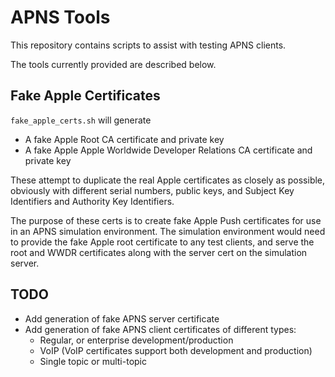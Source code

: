 # APNS Tools

This repository contains scripts to assist with testing APNS clients.

The tools currently provided are described below.

## Fake Apple Certificates

`fake_apple_certs.sh` will generate

- A fake Apple Root CA certificate and private key
- A fake Apple Apple Worldwide Developer Relations CA certificate and private
  key

These attempt to duplicate the real Apple certificates as closely as possible,
obviously with different serial numbers, public keys, and Subject Key
Identifiers and Authority Key Identifiers.

The purpose of these certs is to create fake Apple Push certificates for use in
an APNS simulation environment. The simulation environment would need to
provide the fake Apple root certificate to any test clients, and serve the root
and WWDR certificates along with the server cert on the simulation server.

## TODO

- Add generation of fake APNS server certificate
- Add generation of fake APNS client certificates of different types:
  - Regular, or enterprise development/production
  - VoIP (VoIP certificates support both development and production)
  - Single topic or multi-topic

<!--
ex: set ts=4 sts=4 sw=4 filetype=md tw=68:
-->
